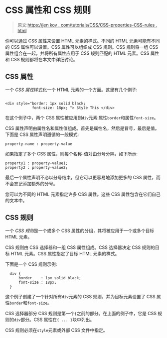 # CSS 属性和 CSS 规则

> 原文:[https://jen kov . com/tutorials/CSS/CSS-properties-CSS-rules . html](https://jenkov.com/tutorials/css/css-properties-css-rules.html)

你可以通过 CSS 属性来设置 HTML 元素的样式。不同的 HTML 元素可能有不同的 CSS 属性可以设置。CSS 属性可以组织成 CSS 规则。CSS 规则将一组 CSS 属性组合在一起，并将所有属性应用于 CSS 规则匹配的 HTML 元素。CSS 属性和 CSS 规则都将在本文中详细讨论。

## CSS 属性

一个 *CSS 属性*样式化一个 HTML 元素的一个方面。这里有几个例子:

```

<div style="border: 1px solid black;
            font-size: 18px; "> Style This </div>

```

在这个例子中，两个 CSS 属性被应用到`div`元素:属性`border`和属性`font-size`。

CSS 属性声明由属性名和属性值组成。首先是属性名，然后是冒号，最后是值。下面是 CSS 属性声明遵循的一般模式:

```
property-name : property-value

```

如果指定了多个 CSS 属性，则每个名称-值对由分号分隔，如下所示:

```
property1 : property-value1;
property2 : property-value2;

```

最后一个属性声明不必以分号结束，但它可以更容易地添加更多的 CSS 属性，而不会忘记添加额外的分号。

您可以为不同的 HTML 元素指定许多 CSS 属性。这些 CSS 属性包含在它们自己的文本中。

## CSS 规则

一个 *CSS 规则*是一个或多个 CSS 属性的分组，其将被应用于一个或多个目标 HTML 元素。

CSS 规则由 CSS 选择器和一组 CSS 属性组成。CSS 选择器决定 CSS 规则的目标 HTML 元素。CSS 属性指定了目标 HTML 元素的样式。

下面是一个 CSS 规则示例:

```
  div {
      border    : 1px solid black;
      font-size : 18px;
  }

```

这个例子创建了一个针对所有`div`元素的 CSS 规则，并为目标元素设置了 CSS 属性`border`和`font-size`。

CSS 选择器部分 CSS 规则是第一个`{`之前的部分。在上面的例子中，它是 CSS 规则的`div`部分。CSS 属性在`{ ... }`块中列出。

CSS 规则必须在`style`元素或外部 CSS 文件中指定。
